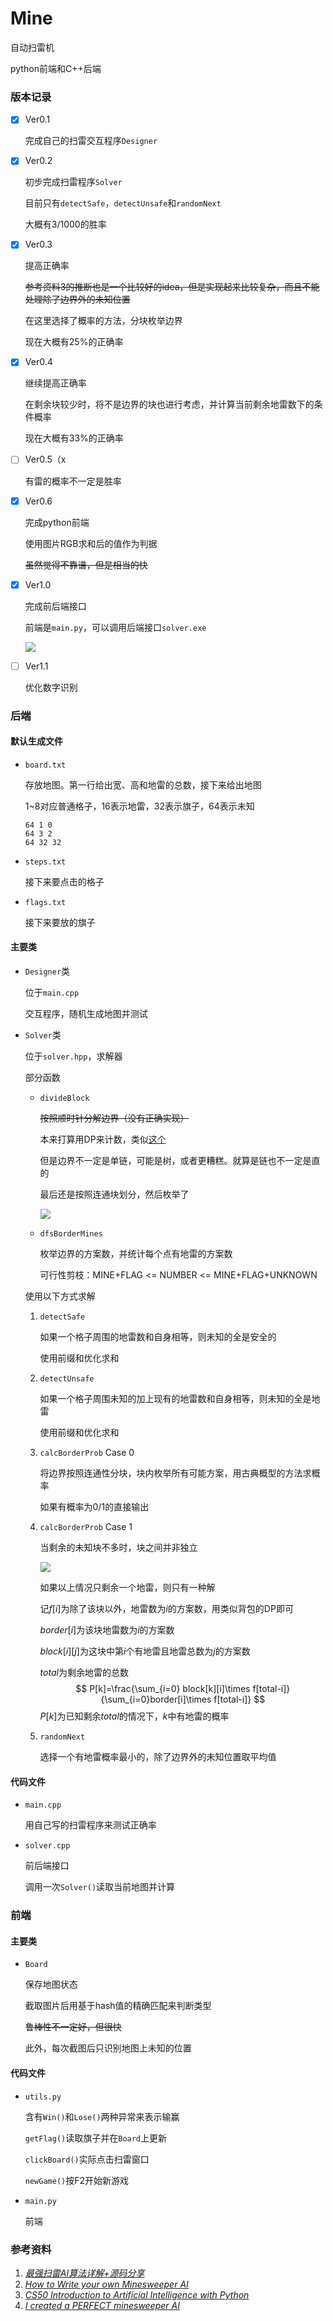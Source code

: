 # Mine

自动扫雷机

python前端和C++后端



### 版本记录

- [x] Ver0.1

  完成自己的扫雷交互程序`Designer`

  

- [x] Ver0.2

  初步完成扫雷程序`Solver`

  目前只有`detectSafe`，`detectUnsafe`和`randomNext`

  大概有3/1000的胜率

  

- [x] Ver0.3

  提高正确率

  ~~参考资料3的推断也是一个比较好的idea，但是实现起来比较复杂，而且不能处理除了边界外的未知位置~~

  在这里选择了概率的方法，分块枚举边界

  现在大概有25%的正确率

  

- [x] Ver0.4

  继续提高正确率

  在剩余块较少时，将不是边界的块也进行考虑，并计算当前剩余地雷数下的条件概率

  现在大概有33%的正确率

  

- [ ] Ver0.5（x

  有雷的概率不一定是胜率



- [x] Ver0.6

  完成python前端

  使用图片RGB求和后的值作为判据

  ~~虽然觉得不靠谱，但是相当的快~~

  

- [x] Ver1.0

  完成前后端接口
  
  前端是`main.py`，可以调用后端接口`solver.exe`
  
  ![](img/fig-succ.gif)



- [ ] Ver1.1

  优化数字识别



### 后端

#### 默认生成文件

- `board.txt`

  存放地图。第一行给出宽、高和地雷的总数，接下来给出地图

  1~8对应普通格子，16表示地雷，32表示旗子，64表示未知

  ```text
  64 1 0
  64 3 2
  64 32 32
  ```

- `steps.txt`

  接下来要点击的格子

- `flags.txt`

  接下来要放的旗子

#### 主要类

- `Designer`类

  位于`main.cpp`

  交互程序，随机生成地图并测试

- `Solver`类

  位于`solver.hpp`，求解器

  部分函数

  - `divideBlock`

    ~~按照顺时针分解边界（没有正确实现）~~

    本来打算用DP来计数，类似[这个](https://www.luogu.com.cn/problem/P2327)

    但是边界不一定是单链，可能是树，或者更糟糕。就算是链也不一定是直的

    最后还是按照连通块划分，然后枚举了

    ![](img/fig-partition.png)

  - `dfsBorderMines`

    枚举边界的方案数，并统计每个点有地雷的方案数

    可行性剪枝：MINE+FLAG <= NUMBER <= MINE+FLAG+UNKNOWN
  
    
  
  使用以下方式求解
  
  1. `detectSafe`
  
     如果一个格子周围的地雷数和自身相等，则未知的全是安全的
  
     使用前缀和优化求和
  
  2. `detectUnsafe`
  
     如果一个格子周围未知的加上现有的地雷数和自身相等，则未知的全是地雷
  
     使用前缀和优化求和
  
  3. `calcBorderProb` Case 0
  
     将边界按照连通性分块，块内枚举所有可能方案，用古典概型的方法求概率
  
     如果有概率为0/1的直接输出
  
  4. `calcBorderProb` Case 1
  
     当剩余的未知块不多时，块之间并非独立
  
     ![](img/fig-few.png)
  
     如果以上情况只剩余一个地雷，则只有一种解
  
     记$f[i]$为除了该块以外，地雷数为$i$的方案数，用类似背包的DP即可
  
     $border[i]$为该块地雷数为$i$的方案数
  
     $block[i][j]$为这块中第$i$个有地雷且地雷总数为$j$的方案数
  
     $total$为剩余地雷的总数
     $$
     P[k]=\frac{\sum_{i=0} block[k][i]\times f[total-i]}{\sum_{i=0}border[i]\times f[total-i]}
     $$
     $P[k]$为已知剩余$total$的情况下，$k$中有地雷的概率
  
  5. `randomNext`
  
     选择一个有地雷概率最小的，除了边界外的未知位置取平均值
  
  

#### 代码文件

- `main.cpp`

  用自己写的扫雷程序来测试正确率
  
- `solver.cpp`

  前后端接口

  调用一次`Solver()`读取当前地图并计算



### 前端

#### 主要类

- `Board`

  保存地图状态

  截取图片后用基于hash值的精确匹配来判断类型

  ~~鲁棒性不一定好，但很快~~

  此外，每次截图后只识别地图上未知的位置

#### 代码文件

- `utils.py`

  含有`Win()`和`Lose()`两种异常来表示输赢

  `getFlag()`读取旗子并在`Board`上更新

  `clickBoard()`实际点击扫雷窗口

  `newGame()`按F2开始新游戏

- `main.py`

  前端



### 参考资料

1. [_最强扫雷AI算法详解+源码分享_](https://zhuanlan.zhihu.com/p/136791369)
2. [_How to Write your own Minesweeper AI_](https://luckytoilet.wordpress.com/2012/12/23/2125/)
3. [_CS50 Introduction to Artificial Intelligence with Python_](https://cs50.harvard.edu/ai/2020/projects/1/minesweeper/)
4. [_I created a PERFECT minesweeper AI_](https://www.youtube.com/watch?v=cGUHehFGqBc)